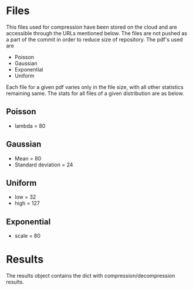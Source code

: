 # Files

This files used for compression have been stored on the cloud and are accessible through the URLs mentioned below. The files are not pushed as a part of the commit in order to reduce size of repository.
The pdf's used are

* Poisson
* Gaussian
* Exponential
* Uniform

Each file for a given pdf varies only in the file size, with all other statistics remaining same. The stats for all files of a given distribution are as below.

## Poisson

* lambda = 80

## Gaussian

* Mean = 80
* Standard deviation = 24

## Uniform

* low = 32
* high = 127

## Exponential

* scale = 80

# Results

The results object contains the dict with compression/decompression results.
